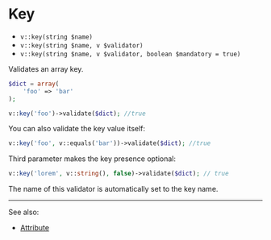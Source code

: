 # Key

- `v::key(string $name)`
- `v::key(string $name, v $validator)`
- `v::key(string $name, v $validator, boolean $mandatory = true)`

Validates an array key.

```php
$dict = array(
    'foo' => 'bar'
);

v::key('foo')->validate($dict); //true
```

You can also validate the key value itself:

```php
v::key('foo', v::equals('bar'))->validate($dict); //true
```

Third parameter makes the key presence optional:

```php
v::key('lorem', v::string(), false)->validate($dict); // true
```

The name of this validator is automatically set to the key name.

***
See also:

  * [Attribute](Attribute.md)
